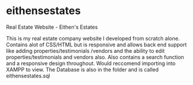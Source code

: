 # eithensestates
Real Estate Website - Eithen's Estates

This is my real estate company website I developed from scratch alone. Contains alot of CSS/HTML but is responsive and allows back end support like adding properties/testimonials
/vendors and the ability to edit properties/testimonials and vendors also. Also contains a search function and a responsive design throughout. Would reccomend importing into XAMPP to view. The Database is also in the folder and is called eithensestates.sql
